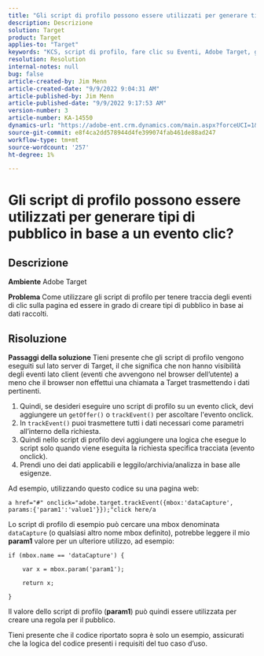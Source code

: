 ```yaml
---
title: "Gli script di profilo possono essere utilizzati per generare tipi di pubblico in base all’evento di clic?"
description: Descrizione
solution: Target
product: Target
applies-to: "Target"
keywords: "KCS, script di profilo, fare clic su Eventi, Adobe Target, generare tipi di pubblico, onclick"
resolution: Resolution
internal-notes: null
bug: false
article-created-by: Jim Menn
article-created-date: "9/9/2022 9:04:31 AM"
article-published-by: Jim Menn
article-published-date: "9/9/2022 9:17:53 AM"
version-number: 3
article-number: KA-14550
dynamics-url: "https://adobe-ent.crm.dynamics.com/main.aspx?forceUCI=1&pagetype=entityrecord&etn=knowledgearticle&id=c324ea64-1e30-ed11-9db1-0022480866ad"
source-git-commit: e8f4ca2dd578944d4fe399074fab461de88ad247
workflow-type: tm+mt
source-wordcount: '257'
ht-degree: 1%

---
```


# Gli script di profilo possono essere utilizzati per generare tipi di pubblico in base a un evento clic?

## Descrizione


<b>Ambiente</b>
Adobe Target

<b>Problema</b>
Come utilizzare gli script di profilo per tenere traccia degli eventi di clic sulla pagina ed essere in grado di creare tipi di pubblico in base ai dati raccolti.


## Risoluzione


<b>Passaggi della soluzione</b>
Tieni presente che gli script di profilo vengono eseguiti sul lato server di Target, il che significa che non hanno visibilità degli eventi lato client (eventi che avvengono nel browser dell’utente) a meno che il browser non effettui una chiamata a Target trasmettendo i dati pertinenti.

1. Quindi, se desideri eseguire uno script di profilo su un evento click, devi aggiungere un `getOffer()` o `trackEvent()` per ascoltare l&#39;evento onclick.
2. In `trackEvent()` puoi trasmettere tutti i dati necessari come parametri all’interno della richiesta.
3. Quindi nello script di profilo devi aggiungere una logica che esegue lo script solo quando viene eseguita la richiesta specifica tracciata (evento onclick).
4. Prendi uno dei dati applicabili e leggilo/archivia/analizza in base alle esigenze.


Ad esempio, utilizzando questo codice su una pagina web:

`a href="#" onclick="adobe.target.trackEvent({mbox:'dataCapture', params:{'param1':'value1'}});"click here/a`

Lo script di profilo di esempio può cercare una mbox denominata `dataCapture` (o qualsiasi altro nome mbox definito), potrebbe leggere il mio <b>param1</b> valore per un ulteriore utilizzo, ad esempio:


```
if (mbox.name == 'dataCapture') {
```


`    var x = mbox.param('param1'); `

`    return x; `

`}`

Il valore dello script di profilo (<b>param1</b>) può quindi essere utilizzata per creare una regola per il pubblico.

Tieni presente che il codice riportato sopra è solo un esempio, assicurati che la logica del codice presenti i requisiti del tuo caso d’uso.
